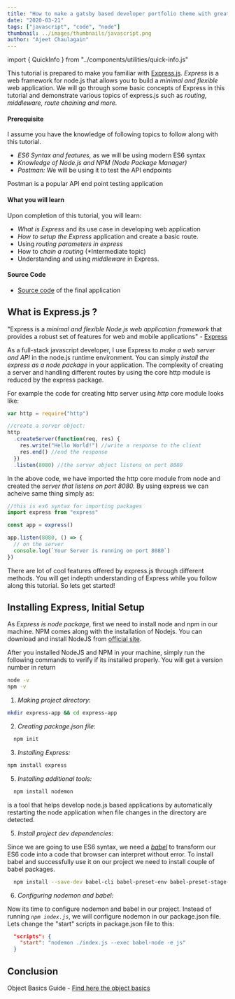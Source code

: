 ```yaml
---
title: "How to make a gatsby based developer portfolio theme with great performance."
date: "2020-03-21"
tags: ["javascript", "code", "node"]
thumbnail: ../images/thumbnails/javascript.png
author: "Ajeet Chaulagain"
---
```


import { QuickInfo } from "../components/utilities/quick-info.js"

This tutorial is prepared to make you familiar with [Express.js](https://expressjs.com/). _Express_ is a web framework for node.js that allows you to build a _minimal and flexible_ web application. We will go through some basic concepts of Express in this tutorial and demonstrate various topics of express.js such as _routing, middleware, route chaining and more._

#### Prerequisite

I assume you have the knowledge of following topics to follow along with this tutorial.

- _ES6 Syntax and features,_ as we will be using modern ES6 syntax
- _Knowledge of Node.js and NPM (Node Package Manager)_
- _Postman:_ We will be using it to test the API endpoints

<QuickInfo> 
    Postman is a popular API end point testing application
</QuickInfo>

#### What you will learn

Upon completion of this tutorial, you will learn:

- _What is Express_ and its use case in developing web application
- _How to setup the Express_ application and create a basic route.
- Using _routing parameters in express_
- How to _chain a routing_ (\*Intermediate topic)
- Understanding and using _middleware_ in Express.

#### Source Code

- [Source code](https://www.google.com) of the final application

## What is Express.js ?

"Express is a _minimal and flexible Node.js web application framework_ that provides a robust set of features for web and mobile applications" - [Express](https://expressjs.com/)

As a full-stack javascript developer, I use Express to _make a web server and API_ in the node.js runtime environment. You can simply _install the express as a node package_ in your application. The complexity of creating a server and handling different routes by using the core http module is reduced by the express package.

For example the code for creating http server using _http_ core module looks like:

```js
var http = require("http")

//create a server object:
http
  .createServer(function(req, res) {
    res.write("Hello World!") //write a response to the client
    res.end() //end the response
  })
  .listen(8080) //the server object listens on port 8080
```

In the above code, we have imported the http core module from node and created the _server that listens on port 8080._
By using express we can acheive same thing simply as:

```js
//this is es6 syntax for importing packages
import express from "express"

const app = express()

app.listen(8080, () => {
  // on the server
  console.log(`Your Server is running on port 8080`)
})
```

There are lot of cool features offered by express.js through different methods. You will get indepth understanding of Express while you follow along this tutorial. So lets get started!

## Installing Express, Initial Setup

As _Express is node package_, first we need to install node and npm in our machine. NPM comes along with the installation of Nodejs. You can download and install NodeJS from [official site](https://nodejs.org/en/).

After you installed NodeJS and NPM in your machine, simply run the following commands to verify if its installed properly. You will get a version number in return

```bash
node -v
npm -v
```

1. _Making project directory_:

```bash
mkdir express-app && cd express-app
```

2. _Creating package.json file_:

```bash
  npm init
```

3. _Installing Express:_

```bash
npm install express
```

5. _Installing additional tools:_

```bash
  npm install nodemon
```

<QuickInfo url="https://www.npmjs.com/package/nodemon" name="nodemon">is a tool that helps develop node.js based applications by automatically restarting the node application when file changes in the directory are detected.</QuickInfo>

5. _Install project dev dependencies:_

Since we are going to use ES6 syntax, we need a _[babel](https://babeljs.io/)_ to transform our ES6 code into a code that browser can interpret without error. To install babel and successfully use it on our project we need to install couple of babel packages.

```bash
  npm install --save-dev babel-cli babel-preset-env babel-preset-stage-0
```

6. _Configuring nodemon and babel:_

Now its time to configure nodemon and babel in our project. Instead of running _`npm index.js`_, we will configure nodemon in our package.json file. Lets change the "start" scripts in package.json file to this:

```json
  "scripts": {
    "start": "nodemon ./index.js --exec babel-node -e js"
  }

```

## Conclusion

Object Basics Guide - [Find here the object basics](https://developer.mozilla.org/en-US/docs/Learn/JavaScript/Objects/Basics)
